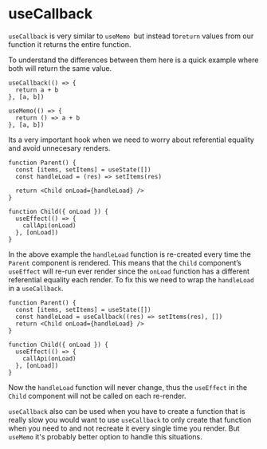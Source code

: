 # useCallback

`useCallback` is very similar to `useMemo `but instead to`return` values from our function it returns the entire function.

To understand the differences between them here is a quick example where both will return the same value.

```
useCallback(() => {
  return a + b
}, [a, b])

useMemo(() => {
  return () => a + b
}, [a, b])
```

&#x20;Its a very important hook when we need to worry about referential equality and avoid unnecesary renders.

```
function Parent() {
  const [items, setItems] = useState([])
  const handleLoad = (res) => setItems(res)

  return <Child onLoad={handleLoad} />
}

function Child({ onLoad }) {
  useEffect(() => {
    callApi(onLoad)
  }, [onLoad])
}
```

In the above example the `handleLoad` function is re-created every time the `Parent` component is rendered. This means that the `Child` component’s `useEffect` will re-run ever render since the `onLoad` function has a different referential equality each render. To fix this we need to wrap the `handleLoad` in a `useCallback`.

```
function Parent() {
  const [items, setItems] = useState([])
  const handleLoad = useCallback((res) => setItems(res), [])
  return <Child onLoad={handleLoad} />
}

function Child({ onLoad }) {
  useEffect(() => {
    callApi(onLoad)
  }, [onLoad])
}
```

Now the `handleLoad` function will never change, thus the `useEffect` in the `Child` component will not be called on each re-render.

&#x20;`useCallback` also can be used when you have to create a function that is really slow you would want to use `useCallback` to only create that function when you need to and not recreate it every single time you render. But `useMemo` it's probably better option to handle this situations.



